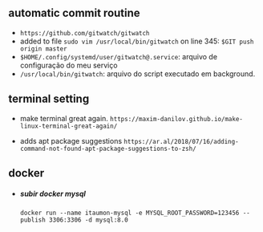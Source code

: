 
## automatic commit routine

- `https://github.com/gitwatch/gitwatch`
- added to file `sudo vim /usr/local/bin/gitwatch` on line 345: `$GIT push origin master`
- `$HOME/.config/systemd/user/gitwatch@.service`: arquivo de configuração do meu serviço
- `/usr/local/bin/gitwatch`: arquivo do script executado em background.
## terminal setting

- make terminal great again.
    `https://maxim-danilov.github.io/make-linux-terminal-great-again/`

- adds apt package suggestions
    `https://ar.al/2018/07/16/adding-command-not-found-apt-package-suggestions-to-zsh/`

## docker

- ##### subir docker mysql
    `docker run --name itaumon-mysql -e MYSQL_ROOT_PASSWORD=123456 --publish 3306:3306 -d mysql:8.0`
